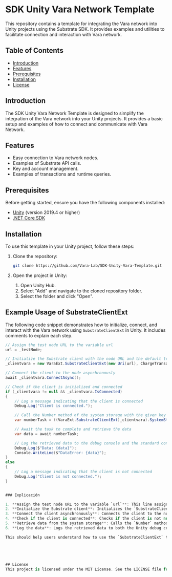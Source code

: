 # SDK Unity Vara Network Template

This repository contains a template for integrating the Vara network into Unity projects using the Substrate SDK. It provides examples and utilities to facilitate connection and interaction with Vara network.

## Table of Contents

- [Introduction](#introduction)
- [Features](#features)
- [Prerequisites](#prerequisites)
- [Installation](#installation)
- [License](#license)

## Introduction

The SDK Unity Vara Network Template is designed to simplify the integration of the Vara network into your Unity projects. It provides a basic setup and examples of how to connect and communicate with Vara Network.

## Features

- Easy connection to Vara network nodes.
- Examples of Substrate API calls.
- Key and account management.
- Examples of transactions and runtime queries.

## Prerequisites

Before getting started, ensure you have the following components installed:

- [Unity](https://unity.com/) (version 2019.4 or higher)
- [.NET Core SDK](https://dotnet.microsoft.com/download)

## Installation

To use this template in your Unity project, follow these steps:

1. Clone the repository:

   ```sh
   git clone https://github.com/Vara-Lab/SDK-Unity-Vara-Template.git

2. Open the project in Unity:

    1. Open Unity Hub.
    2. Select "Add" and navigate to the cloned repository folder.
    3. Select the folder and click "Open".


## Example Usage of SubstrateClientExt

The following code snippet demonstrates how to initialize, connect, and interact with the Vara network using `SubstrateClientExt` in Unity. It includes comments to explain each step.

```csharp
// Assign the test node URL to the variable url
url = _testNode;

// Initialize the Substrate client with the node URL and the default transaction payment method
_clientvara = new VaraExt.SubstrateClientExt(new Uri(url), ChargeTransactionPayment.Default());

// Connect the client to the node asynchronously
await _clientvara.ConnectAsync();

// Check if the client is initialized and connected
if (_clientvara != null && _clientvara.IsConnected)
{
    // Log a message indicating that the client is connected
    Debug.Log("Client is connected.");

    // Call the Number method of the system storage with the given key and no cancellation token
    var numberTask = ((VaraExt.SubstrateClientExt)_clientvara).SystemStorage.Number("0x84d1c0434d95f92501d18115c6df68b9cbed62aa75e3e7b9b031b0225acaafcc", CancellationToken.None);

    // Await the task to complete and retrieve the data
    var data = await numberTask;

    // Log the retrieved data to the debug console and the standard console
    Debug.Log($"Data: {data}");
    Console.WriteLine($"DataError: {data}");
}
else
{
    // Log a message indicating that the client is not connected
    Debug.Log("Client is not connected.");
}


### Explicación

1. **Assign the test node URL to the variable `url`**: This line assigns the test node URL to the `url` variable.
2. **Initialize the Substrate client**: Initializes the `SubstrateClientExt` with the provided URL and default transaction payment method.
3. **Connect the client asynchronously**: Connects the client to the node asynchronously using `ConnectAsync`.
4. **Check if the client is connected**: Checks if the client is not null and is connected using the `IsConnected` property.
5. **Retrieve data from the system storage**: Calls the `Number` method on the system storage with a specific key and waits for the task to complete.
6. **Log the data**: Logs the retrieved data to both the Unity debug console and the standard console.

This should help users understand how to use the `SubstrateClientExt` to connect to a Vara network node and interact with it.





## License
This project is licensed under the MIT License. See the LICENSE file for details.
